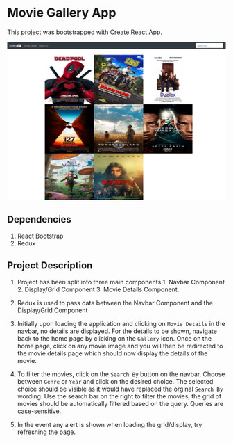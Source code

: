 # Movie Gallery App

This project was bootstrapped with [Create React App](https://github.com/facebook/create-react-app).

![Landing Page Screenshot](src/assets/images/moviegalleryhome.jpg)

## Dependencies

1. React Bootstrap
2. Redux

## Project Description

1. Project has been split into three main components 1. Navbar Component 2. Display/Grid Component 3. Movie Details Component.

2. Redux is used to pass data between the Navbar Component and the Display/Grid Component

3. Initially upon loading the application and clicking on `Movie Details` in the navbar, no details are displayed. For the details to be shown, navigate back to the home page by clicking on the `Gallery` icon. Once on the home page, click on any movie image and you will then be redirected to the movie details page which should now display the details of the movie. 

4. To filter the movies, click on the `Search By` button on the navbar. Choose between `Genre` or `Year` and click on the desired choice. The selected choice should be visible as it would have replaced the orginal `Search By` wording. Use the search bar on the right to filter the movies, the grid of movies should be automatically filtered based on the query. Queries are case-sensitive.

5. In the event any alert is shown when loading the grid/display, try refreshing the page.



